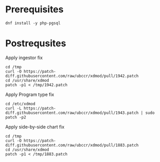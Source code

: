 # Prerequisites

```
dnf install -y php-pgsql
```

# Postrequsites

Apply ingestor fix
```
cd /tmp
curl -O https://patch-diff.githubusercontent.com/raw/ubccr/xdmod/pull/1942.patch
cd /usr/share/xdmod
patch -p1 < /tmp/1942.patch
```

Apply Program type fix

```
cd /etc/xdmod
curl -L https://patch-diff.githubusercontent.com/raw/ubccr/xdmod/pull/1943.patch | sudo  patch -p2
```

Apply side-by-side chart fix
```
cd /tmp
curl -O https://patch-diff.githubusercontent.com/raw/ubccr/xdmod/pull/1883.patch
cd /usr/share/xdmod
patch -p1 < /tmp/1883.patch
